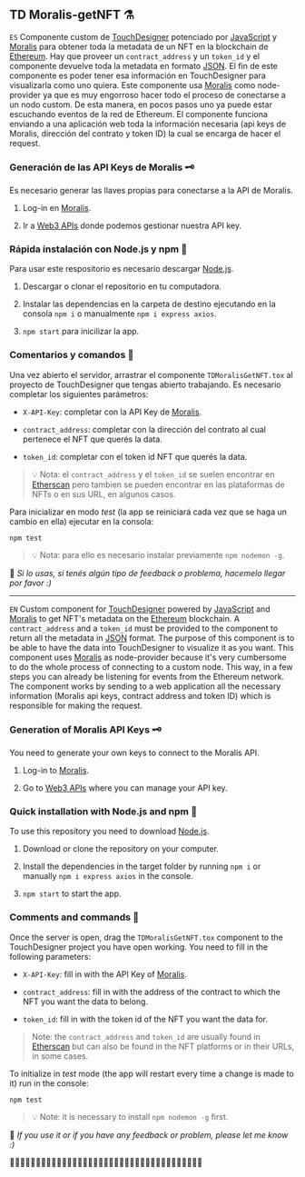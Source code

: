 ## TD Moralis-getNFT ⚗️

`ES`
Componente custom de [TouchDesigner](https://derivative.ca/) potenciado por [JavaScript](https://developer.mozilla.org/es/docs/Web/JavaScript) y [Moralis](https://moralis.io/) para obtener toda la metadata de un NFT en la blockchain de [Ethereum](https://ethereum.org/es/).
Hay que proveer un `contract_address` y un `token_id` y el componente devuelve toda la metadata en formato [JSON](https://www.json.org/json-es.html).
El fin de este componente es poder tener esa información en TouchDesigner para visualizarla como uno quiera. Este componente usa [Moralis](https://moralis.io/) como node-provider ya que es muy engorroso hacer todo el proceso de conectarse a un nodo custom. De esta manera, en pocos pasos uno ya puede estar escuchando eventos de la red de Ethereum.
El componente funciona enviando a una aplicación web toda la información necesaria (api keys de Moralis, dirección del contrato y token ID) la cual se encarga de hacer el request. 

### Generación de las API Keys de Moralis 🗝
Es necesario generar las llaves propias para conectarse a la API de Moralis.

1. Log-in en [Moralis](https://moralis.io/).

2. Ir a [Web3 APIs](https://admin.moralis.io/web3apis) donde podemos gestionar nuestra API key.

### Rápida instalación con Node.js y npm 🚩 

Para usar este respositorio es necesario descargar [Node.js](https://nodejs.org/es/).

1. Descargar o clonar el repositorio en tu computadora.

2. Instalar las dependencias en la carpeta de destino ejecutando en la consola `npm i` o manualmente `npm i express axios`.

3. `npm start` para inicilizar la app.

### Comentarios y comandos 🚏 

Una vez abierto el servidor, arrastrar el componente `TDMoralisGetNFT.tox` al proyecto de TouchDesigner que tengas abierto trabajando.
Es necesario completar los siguientes parámetros:

- `X-API-Key`: completar con la API Key de [Moralis](https://admin.moralis.io/web3apis).

- `contract_address`: completar con la dirección del contrato al cual pertenece el NFT que querés la data.

- `token_id`: completar con el token id NFT que querés la data.

> 💡 Nota: el `contract_address` y el `token_id` se suelen encontrar en [Etherscan](https://etherscan.io/) pero tambien se pueden encontrar en las plataformas de NFTs o en sus URL, en algunos casos.

Para inicializar en modo *test* (la app se reiniciará cada vez que se haga un cambio en ella) ejecutar en la consola:

```
npm test
````
> 💡 Nota: para ello es necesario instalar previamente `npm nodemon -g`.


👋 *Si lo usas, si tenés algún tipo de feedback o problema, hacemelo llegar por favor :)*

---

`EN`
Custom component for [TouchDesigner](https://derivative.ca/) powered by [JavaScript](https://developer.mozilla.org/es/docs/Web/JavaScript) and [Moralis](https://moralis.io/) to get NFT's metadata on the [Ethereum](https://ethereum.org/es/) blockchain.
A `contract_address` and a `token_id` must be provided to the component to return all the metadata in [JSON](https://www.json.org/json-es.html) format.
The purpose of this component is to be able to have the data into TouchDesigner to visualize it as you want. This component uses [Moralis](https://moralis.io/) as node-provider because it's very cumbersome to do the whole process of connecting to a custom node. This way, in a few steps you can already be listening for events from the Ethereum network.
The component works by sending to a web application all the necessary information (Moralis api keys, contract address and token ID) which is responsible for making the request. 

### Generation of Moralis API Keys 🗝
You need to generate your own keys to connect to the Moralis API.

1. Log-in to [Moralis](https://moralis.io/).

2. Go to [Web3 APIs](https://admin.moralis.io/web3apis) where you can manage your API key.

### Quick installation with Node.js and npm 🚩 

To use this repository you need to download [Node.js](https://nodejs.org/es/).

1. Download or clone the repository on your computer.

2. Install the dependencies in the target folder by running `npm i` or manually `npm i express axios` in the console.

3. `npm start` to start the app.

### Comments and commands 🚏 

Once the server is open, drag the `TDMoralisGetNFT.tox` component to the TouchDesigner project you have open working.
You need to fill in the following parameters:

- `X-API-Key`: fill in with the API Key of [Moralis](https://admin.moralis.io/web3apis).

- `contract_address`: fill in with the address of the contract to which the NFT you want the data to belong.

- `token_id`: fill in with the token id of the NFT you want the data for.

> Note: the `contract_address` and `token_id` are usually found in [Etherscan](https://etherscan.io/) but can also be found in the NFT platforms or in their URLs, in some cases.

To initialize in *test* mode (the app will restart every time a change is made to it) run in the console:

```
npm test
````
> 💡 Note: it is necessary to install `npm nodemon -g` first.

👋 *If you use it or if you have any feedback or problem, please let me know :)*

🧬🧬🧬🧬🧬🧬🧬🧬🧬🧬🧬🧬🧬🧬🧬🧬🧬🧬🧬🧬🧬🧬🧬🧬🧬🧬🧬🧬🧬🧬🧬🧬🧬🧬🧬🧬🧬
